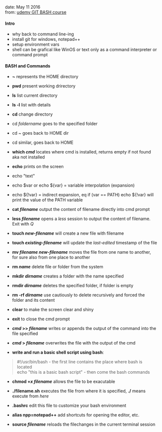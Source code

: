date: May 11 2016  
from: [udemy GIT BASH course](https://www.udemy.com/git-bash/learn/v4/overview)  

#### Intro   
- why back to command line-ing  
- install git for windows, notepad++  
- setup environment vars  
- shell can be grafical like WinOS or text only as a command interpreter or command prompt  

#### BASH and Commands  
- **~**  represents the HOME directory  
- **pwd**  present working drirectory  
- **ls**  list current directory  
- **ls -l**  list with details  
- **cd**  change directory  
 - cd _foldername_  goes to the specified folder  
 - cd ~  goes back to HOME dir  
 - cd  similar, goes back to HOME  

- **which _cmd_**  locates where cmd is installed, returns empty if not found aka not installed  

- **echo** prints on the screen  
 - echo "text"  
 - echo $var or echo ${var} = variable interpolation (expansion)  
 - echo ${!var} = indirect expansion, eq if (var == PATH) echo ${!var} will print the value of the PATH variable  

- **cat _filename_**  output the content of filename directly into cmd prompt  
- **less _filename_**  opens a _less_ session to output the content of filename. Exit with _Q_  

- **touch _new-filename_**  will create a new file with filename  
- **touch _existing-filename_**  will update the _last-edited_ timestamp of the file  

- **mv _filename_ _new-filename_**  moves the file from one name to another, for sure also from one place to another  

- **rm _name_**  delete file or folder from the system  

- **mkdir _dirname_**  creates a folder with the name specified  
- **rmdir _dirname_**  deletes the specified folder, if folder is empty  
 - **rm -rf _dirname_**  use cautiously to delete recursively and forced the folder and its content  
 
- **clear**  to make the screen clear and shiny  
- **exit** to close the cmd prompt  

- **_cmd_ >> _filename_**  writes or appends the output of the command into the file specified  
- **_cmd_ >  _filename_**  overwrites the file with the output of the cmd  

- **write and run a basic shell script using bash**:  
>\#!/usr/bin/bash    - the first line contains the place where bash is located   
> echo "this is a basic bash script"  - then come the bash commands  

- **chmod +_x_ _filename_**  allows the file to be exacutable  
- **./filename.sh**  executes the file from where it is specified, **./** means execute from _here_  

- **.bashrc** edit this file to customize your bash environment  
 - **alias npp=notepad++**  add shortcuts for opening the editor, etc.  
- **source _filename_**  reloads the filechanges in the current terminal session  
